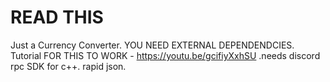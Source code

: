 # READ THIS
 Just a Currency Converter.
YOU NEED EXTERNAL DEPENDENDCIES.
Tutorial FOR THIS TO WORK -
https://youtu.be/gcifiyXxhSU
.needs discord rpc SDK for c++.
rapid json.

